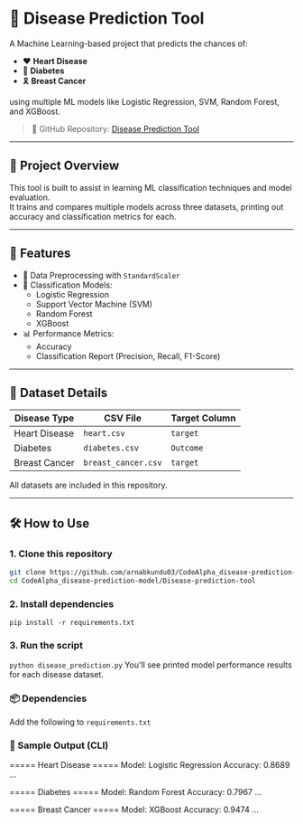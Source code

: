 # 🧠 Disease Prediction Tool

A Machine Learning-based project that predicts the chances of:
- ❤️ **Heart Disease**
- 💉 **Diabetes**
- 🎗️ **Breast Cancer**

using multiple ML models like Logistic Regression, SVM, Random Forest, and XGBoost.

> 🔗 GitHub Repository: [Disease Prediction Tool](https://github.com/arnabkundu03/CodeAlpha_disease-prediction-model/tree/master/Disease-prediction-tool)

---

## 📌 Project Overview

This tool is built to assist in learning ML classification techniques and model evaluation.  
It trains and compares multiple models across three datasets, printing out accuracy and classification metrics for each.

---

## 🧾 Features

- 🔄 Data Preprocessing with `StandardScaler`
- 🤖 Classification Models:
  - Logistic Regression
  - Support Vector Machine (SVM)
  - Random Forest
  - XGBoost
- 📊 Performance Metrics:
  - Accuracy
  - Classification Report (Precision, Recall, F1-Score)

---

## 📁 Dataset Details

| Disease Type     | CSV File             | Target Column |
|------------------|----------------------|---------------|
| Heart Disease     | `heart.csv`          | `target`      |
| Diabetes          | `diabetes.csv`       | `Outcome`     |
| Breast Cancer     | `breast_cancer.csv`  | `target`      |

All datasets are included in this repository.

---

## 🛠️ How to Use

### 1. Clone this repository

```bash
git clone https://github.com/arnabkundu03/CodeAlpha_disease-prediction-model.git
cd CodeAlpha_disease-prediction-model/Disease-prediction-tool
```

### 2. Install dependencies

```pip install -r requirements.txt```

### 3. Run the script

```python disease_prediction.py```
You'll see printed model performance results for each disease dataset.

### 📦 Dependencies

Add the following to ```requirements.txt```

### 📌 Sample Output (CLI)

===== Heart Disease =====
Model: Logistic Regression
Accuracy: 0.8689
...

===== Diabetes =====
Model: Random Forest
Accuracy: 0.7967
...

===== Breast Cancer =====
Model: XGBoost
Accuracy: 0.9474
...

